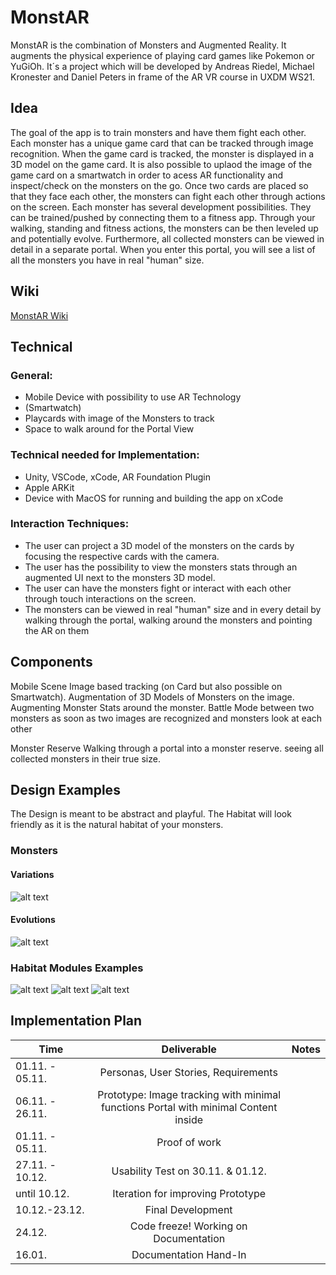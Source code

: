 # MonstAR
MonstAR is the combination of Monsters and Augmented Reality. It augments the physical experience of playing card games like Pokemon or YuGiOh. 
It´s a project which will be developed by Andreas Riedel, Michael Kronester and Daniel Peters in frame of the AR VR course in UXDM WS21.
## Idea
The goal of the app is to train monsters and have them fight each other. Each monster has a unique game card that can be tracked through image recognition. When the game card is tracked, the monster is displayed in a 3D model on the game card. It is also possible to uplaod the image of the game card on a smartwatch in order to acess AR functionality and inspect/check on the monsters on the go. Once two cards are placed so that they face each other, the monsters can fight each other through actions on the screen. Each monster has several development possibilities. They can be trained/pushed by connecting them to a fitness app. Through your walking, standing and fitness actions, the monsters can be then leveled up and potentially evolve. Furthermore, all collected monsters can be viewed in detail in a separate portal. When you enter this portal, you will see a list of all the monsters you have in real "human" size.

## Wiki

[MonstAR Wiki](001_MonstAR_Documentation_Kronester_Peters_Riedel.pdf)

## Technical 
### General:
* Mobile Device with possibility to use AR Technology 
* (Smartwatch)
* Playcards with image of the Monsters to track 
* Space to walk around for the Portal View

### Technical needed for Implementation: 
* Unity, VSCode, xCode, AR Foundation Plugin
* Apple ARKit
* Device with MacOS for running and building the app on xCode 

### Interaction Techniques: 
* The user can project a 3D model of the monsters on the cards by focusing the respective cards with the camera.
* The user has the possibility to view the monsters stats through an augmented UI next to the monsters 3D model.
* The user can have the monsters fight or interact with each other through touch interactions on the screen.
* The monsters can be viewed in real "human" size and in every detail by walking through the portal, walking around the monsters and pointing the AR on them




## Components
Mobile Scene
Image based tracking (on Card but also possible on Smartwatch).
Augmentation of 3D Models of Monsters on the image.
Augmenting Monster Stats around the monster.
Battle Mode between two monsters as soon as two images are recognized and monsters look at each other

Monster Reserve
Walking through a portal into a monster reserve.
seeing all collected monsters in their true size.

## Design Examples
The Design is meant to be abstract and playful. The Habitat will look friendly as it is the natural habitat of your monsters.

### Monsters 
#### Variations

![alt text](https://assetstorev1-prd-cdn.unity3d.com/package-screenshot/19555c19-4707-4397-b524-4ced3d50d83b.webp "Asset Example for Monsters Variation")

#### Evolutions
![alt text](https://assetstorev1-prd-cdn.unity3d.com/package-screenshot/6af24812-3c8c-4e76-88ff-cf1784858b79.webp "Asset Example for Monsters Evolution")

### Habitat Modules Examples
![alt text](https://assetstorev1-prd-cdn.unity3d.com/package-screenshot/b46b9a10-e3b1-455b-af2d-9d13f892053e.webp "Asset Example for Enviromental Modules")
![alt text](https://assetstorev1-prd-cdn.unity3d.com/package-screenshot/7602c1f9-0654-4d4d-ad0f-8973c6730388.webp "Asset Example for Enviromental Modules")
![alt text](https://assetstorev1-prd-cdn.unity3d.com/package-screenshot/3c0cc048-a7c3-4cf5-8c08-ad008c13c11e.webp "Asset Example for Enviromental Modules")



## Implementation Plan

| Time     | Deliverable          | Notes |
| ------------- |:-------------:| -----:|
| 01.11. - 05.11.     | Personas, User Stories, Requirements  |  |
| 06.11. - 26.11.     | Prototype: Image tracking with minimal functions Portal with minimal Content inside    |    |
| 01.11. - 05.11. |   Proof of work  |     |
|27.11. - 10.12. |Usability Test on 30.11. & 01.12. ||
|until 10.12.|Iteration for improving Prototype||
|10.12.-23.12.|Final Development||
|24.12.|Code freeze! Working on Documentation||
|16.01.|Documentation Hand-In||
 

 



